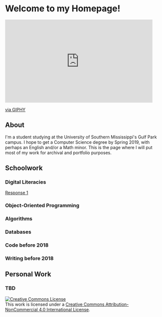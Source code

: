 # Welcome to my Homepage!

<iframe src="https://giphy.com/embed/3ohjV5AFxHPDGvb85i" width="480" height="270" frameBorder="0" class="giphy-embed" allowFullScreen></iframe><p><a href="https://giphy.com/gifs/evite-coffee-mixing-3ohjV5AFxHPDGvb85i">via GIPHY</a></p>

## About

I'm a student studying at the University of Southern Mississippi's Gulf Park campus. I hope to get a Computer Science degree by Spring 2019, with perhaps an English and/or a Math minor. This is the page where I will put most of my work for archival and portfolio purposes.

## Schoolwork

### Digital Literacies

[Response 1](https://github.com/wtjohnst/wtjohnst.github.io/blob/master/docs/digitalLiteracies/response1.md)

### Object-Oriented Programming

### Algorithms

### Databases

### Code before 2018

### Writing before 2018

## Personal Work

### TBD

<a rel="license" href="http://creativecommons.org/licenses/by-nc/4.0/"><img alt="Creative Commons License" style="border-width:0" src="https://i.creativecommons.org/l/by-nc/4.0/88x31.png" /></a><br />This work is licensed under a <a rel="license" href="http://creativecommons.org/licenses/by-nc/4.0/">Creative Commons Attribution-NonCommercial 4.0 International License</a>.
